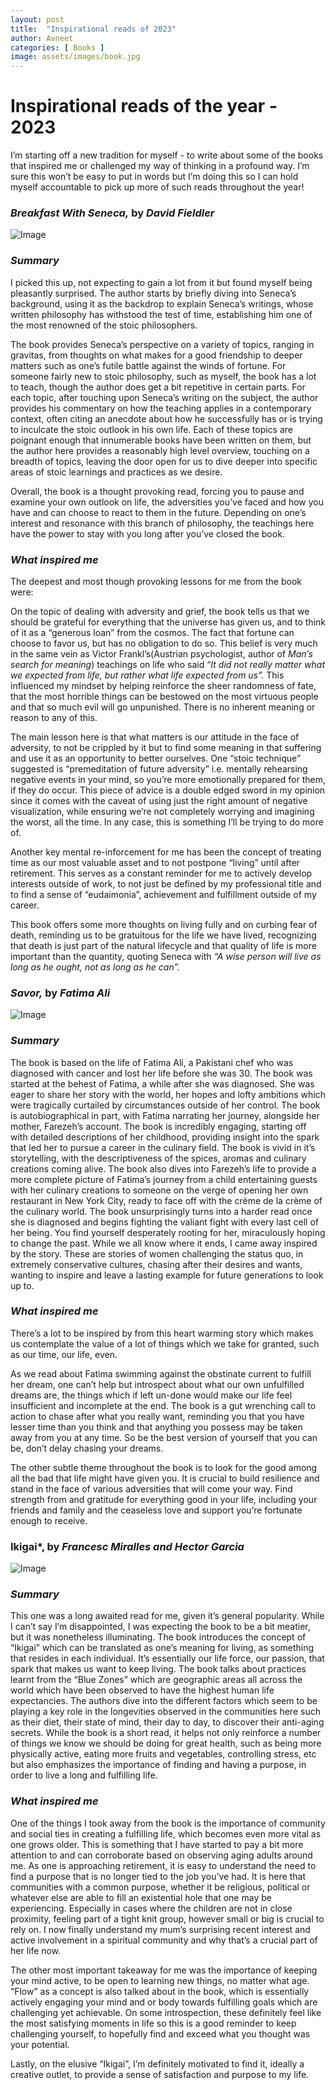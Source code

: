 ```yaml
---
layout: post
title:  "Inspirational reads of 2023"
author: Avneet
categories: [ Books ]
image: assets/images/book.jpg
---
```


# Inspirational reads of the year - 2023

I’m starting off a new tradition for myself - to write about some of the books that inspired me or challenged my way of thinking in a profound way. I’m sure this won’t be easy to put in words but I’m doing this so I can hold myself accountable to pick up more of such reads throughout the year!

### *Breakfast With Seneca,* by *David Fieldler*

![Image](../assets/images/seneca.jpg "Breakfast with Seneca")

### *Summary*

I picked this up, not expecting to gain a lot from it but found myself being pleasantly surprised. The author starts by briefly diving into Seneca’s background, using it as the backdrop to explain Seneca’s writings, whose written philosophy has withstood the test of time, establishing him one of the most renowned of the stoic philosophers. 

The book provides Seneca’s perspective on a variety of topics, ranging in gravitas, from thoughts on what makes for a good friendship to deeper matters such as one’s futile battle against the winds of fortune. For someone fairly new to stoic philosophy, such as myself, the book has a lot to teach, though the author does get a bit repetitive in certain parts. For each topic, after touching upon Seneca’s writing on the subject, the author provides his commentary on how the teaching applies in a contemporary context, often citing an anecdote about how he successfully has or is trying to inculcate the stoic outlook in his own life. Each of these topics are poignant enough that innumerable books have been written on them, but the author here provides a reasonably high level overview, touching on a breadth of topics, leaving the door open for us to dive deeper into specific areas of stoic learnings and practices as we desire.

Overall, the book is a thought provoking read, forcing you to pause and examine your own outlook on life, the adversities you’ve faced and how you have and can choose to react to them in the future.  Depending on one’s interest and resonance with this branch of philosophy, the teachings here have the power to stay with you long after you’ve closed the book.

### *What inspired me*

The deepest and most though provoking lessons for me from the book were:

On the topic of dealing with adversity and grief, the book tells us that we should be grateful for everything that the universe has given us, and to think of it as a “generous loan” from the cosmos. The fact that fortune can choose to favor us, but has no obligation to do so. This belief is very much in the same vein as Victor Frankl’s(Austrian psychologist, author of *Man’s search for meaning*) teachings on life who said “*It did not really matter what we expected from life, but rather what life expected from us”.* This influenced my mindset by helping reinforce the sheer randomness of fate, that the most horrible things can be bestowed on the most virtuous people and that so much evil will go unpunished. There is no inherent meaning or reason to any of this. 

The main lesson here is that what matters is our attitude in the face of adversity, to not be crippled by it but to find some meaning in that suffering and use it as an opportunity to better ourselves. One “stoic technique” suggested is “premeditation of future adversity” i.e. mentally rehearsing negative events in your mind, so you’re more emotionally prepared for them, if they do occur. This piece of advice is a double edged sword in my opinion since it comes with the caveat of using just the right amount of negative visualization, while ensuring we’re not completely worrying and imagining the worst, all the time. In any case, this is something I’ll be trying to do more of. 

Another key mental re-inforcement for me has been the concept of treating time as our most valuable asset and to not postpone “living” until after retirement. This serves as a constant reminder for me to actively develop interests outside of work, to not just be defined by my professional title and to find a sense of “eudaimonia”, achievement and fulfillment outside of my career.

This book offers some more thoughts on living fully and on curbing fear of death, reminding us to be gratuitous for the life we have lived, recognizing that death is just part of the natural lifecycle and that quality of life is more important than the quantity, quoting Seneca with *“A wise person will live as long as he ought, not as long as he can”.*

### *Savor,* by *Fatima Ali*

![Image](../assets/images/savor.jpg "Savor")

### *Summary*

The book is based on the life of Fatima Ali, a Pakistani chef who was diagnosed with cancer and lost her life before she was 30. The book was started at the behest of Fatima, a while after she was diagnosed. She was eager to share her story with the world, her hopes and lofty ambitions which were tragically curtailed by circumstances outside of her control. The book is autobiographical in part, with Fatima narrating her journey, alongside her mother, Farezeh’s account. The book is incredibly engaging, starting off with detailed descriptions of her childhood, providing insight into the spark that led her to pursue a career in the culinary field. The book is vivid in it’s storytelling, with the descriptiveness of the spices, aromas and culinary creations coming alive. The book also dives into Farezeh’s life to provide a more complete picture of Fatima’s journey from a child entertaining guests with her culinary creations to someone on the verge of opening her own restaurant in New York City, ready to face off with the crème de la crème of the culinary world. The book unsurprisingly turns into a harder read once she is diagnosed and begins fighting the valiant fight with every last cell of her being. You find yourself desperately rooting for her, miraculously hoping to change the past. While we all know where it ends, I came away inspired by the story. These are stories of women challenging the status quo, in extremely conservative cultures, chasing after their desires and wants, wanting to inspire and leave a lasting example for future generations to look up to. 

### *What inspired me*

There’s a lot to be inspired by from this heart warming story which makes us contemplate the value of a lot of things which we take for granted, such as our time, our life, even.

As we read about Fatima swimming against the obstinate current to fulfill her dream, one can’t help but introspect about what our own unfulfilled dreams are, the things which if left un-done would make our life feel insufficient and incomplete at the end. The book is a gut wrenching call to action to chase after what you really want, reminding you that you have lesser time than you think and that anything you possess may be taken away from you at any time. So be the best version of yourself that you can be, don’t delay chasing your dreams.

The other subtle theme throughout the book is to look for the good among all the bad that life might have given you. It is crucial to build resilience and stand in the face of various adversities that will come your way. Find strength from and gratitude for everything good in your life, including your friends and family and the ceaseless love and support you’re fortunate enough to receive.

### Ikigai*, by *Francesc Miralles and Hector Garcia*

![Image](../assets/images/ikigai.jpg "Ikigai")

### *Summary*

This one was a long awaited read for me, given it’s general popularity. While I can’t say I’m disappointed, I was expecting the book to be a bit meatier, but it was nonetheless illuminating. The book introduces the concept of “Ikigai” which can be translated as one’s meaning for living, as something that resides in each individual. It’s essentially our life force, our passion, that spark that makes us want to keep living. The book talks about practices learnt from the “Blue Zones” which are geographic areas all across the world which have been observed to have the highest human life expectancies. The authors dive into the different factors which seem to be playing a key role in the longevities observed in the communities here such as their diet, their state of mind, their day to day, to discover their anti-aging secrets. While the book is a short read, it helps not only reinforce a number of things we know we should be doing for great health, such as being more physically active, eating more fruits and vegetables, controlling stress, etc but also emphasizes the importance of finding and having a purpose, in order to live a long and fulfilling life.

### *What inspired me*

One of the things I took away from the book is the importance of community and social ties in creating a fulfilling life, which becomes even more vital as one grows older. This is something that I have started to pay a bit more attention to and can corroborate based on observing aging adults around me. As one is approaching retirement, it is easy to understand the need to find a purpose that is no longer tied to the job you’ve had. It is here that communities with a common purpose, whether it be religious, political or whatever else are able to fill an existential hole that one may be experiencing. Especially in cases where the children are not in close proximity, feeling part of a tight knit group, however small or big is crucial to rely on. I now finally understand my mum’s surprising recent interest and active involvement in a spiritual community and why that’s a crucial part of her life now.

The other most important takeaway for me was the importance of keeping your mind active, to be open to learning new things, no matter what age. “Flow” as a concept is also talked about in the book, which is essentially actively engaging your mind and or body towards fulfilling goals which are challenging yet achievable. On some introspection,  these definitely feel like the most satisfying moments in life so this is a good reminder to keep challenging yourself, to hopefully find and exceed what you thought was your potential.

Lastly, on the elusive “Ikigai”, I’m definitely motivated to find it, ideally a creative outlet, to  provide a sense of satisfaction and purpose to my life.